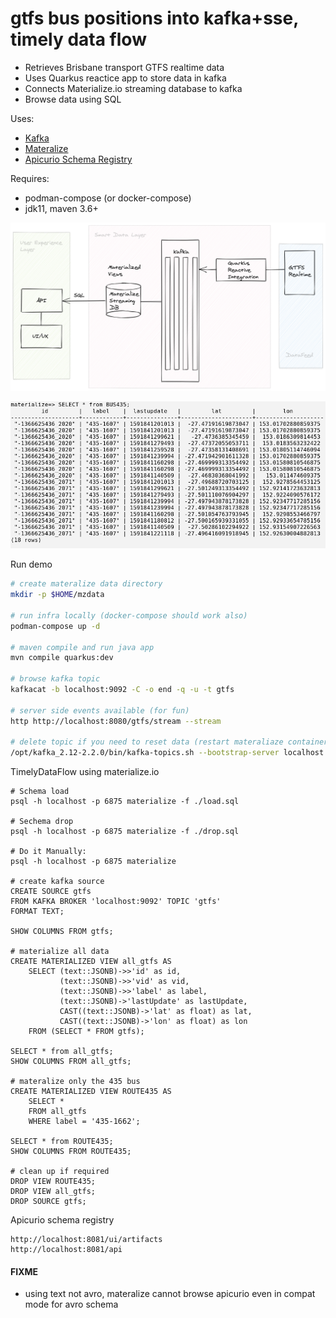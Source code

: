 # gtfs bus positions into kafka+sse, timely data flow

- Retrieves Brisbane transport GTFS realtime data
- Uses Quarkus reactice app to store data in kafka
- Connects Materialize.io streaming database to kafka
- Browse data using SQL

Uses:

- [Kafka](https://strimzi.io)
- [Materalize](https://materialize.io)
- [Apicurio Schema Registry](https://github.com/Apicurio/apicurio-registry)

Requires:

- podman-compose (or docker-compose)
- jdk11, maven 3.6+

![gfts-exp](images/gtfs-exp.png)

![sql-bne-435](images/bne-435.png)

Run demo
```bash
# create materalize data directory
mkdir -p $HOME/mzdata 

# run infra locally (docker-compose should work also)
podman-compose up -d

# maven compile and run java app
mvn compile quarkus:dev

# browse kafka topic
kafkacat -b localhost:9092 -C -o end -q -u -t gtfs

# server side events available (for fun)
http http://localhost:8080/gtfs/stream --stream

# delete topic if you need to reset data (restart materaliaze container as well)
/opt/kafka_2.12-2.2.0/bin/kafka-topics.sh --bootstrap-server localhost:9092 --delete --topic gtfs
```

TimelyDataFlow using materialize.io
```
# Schema load
psql -h localhost -p 6875 materialize -f ./load.sql

# Sechema drop
psql -h localhost -p 6875 materialize -f ./drop.sql

# Do it Manually:
psql -h localhost -p 6875 materialize

# create kafka source
CREATE SOURCE gtfs
FROM KAFKA BROKER 'localhost:9092' TOPIC 'gtfs'
FORMAT TEXT;

SHOW COLUMNS FROM gtfs;

# materialize all data
CREATE MATERIALIZED VIEW all_gtfs AS
    SELECT (text::JSONB)->>'id' as id,
           (text::JSONB)->>'vid' as vid,
           (text::JSONB)->>'label' as label,
           (text::JSONB)->'lastUpdate' as lastUpdate,
           CAST((text::JSONB)->'lat' as float) as lat,
           CAST((text::JSONB)->'lon' as float) as lon
    FROM (SELECT * FROM gtfs);

SELECT * from all_gtfs;
SHOW COLUMNS FROM all_gtfs;

# materalize only the 435 bus
CREATE MATERIALIZED VIEW ROUTE435 AS
    SELECT *
    FROM all_gtfs
    WHERE label = '435-1662';

SELECT * from ROUTE435;
SHOW COLUMNS FROM ROUTE435;

# clean up if required
DROP VIEW ROUTE435;
DROP VIEW all_gtfs;
DROP SOURCE gtfs;
```

Apicurio schema registry
```
http://localhost:8081/ui/artifacts
http://localhost:8081/api
```

#### FIXME
- using text not avro, materalize cannot browse apicurio even in compat mode for avro schema 
